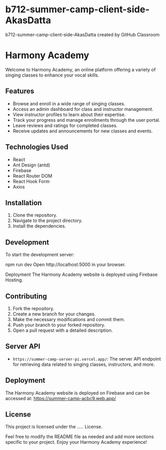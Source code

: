 # b712-summer-camp-client-side-AkasDatta
b712-summer-camp-client-side-AkasDatta created by GitHub Classroom

# Harmony Academy

Welcome to Harmony Academy, an online platform offering a variety of singing classes to enhance your vocal skills.

## Features

- Browse and enroll in a wide range of singing classes.
- Access an admin dashboard for class and instructor management.
- View instructor profiles to learn about their expertise.
- Track your progress and manage enrollments through the user portal.
- Leave reviews and ratings for completed classes.
- Receive updates and announcements for new classes and events.

## Technologies Used

- React
- Ant Design (antd)
- Firebase
- React Router DOM
- React Hook Form
- Axios

## Installation

1. Clone the repository.
2. Navigate to the project directory.
3. Install the dependencies.

## Development

To start the development server:

npm run dev
Open http://localhost:5000 in your browser.

Deployment
The Harmony Academy website is deployed using Firebase Hosting.

## Contributing

1. Fork the repository.
2. Create a new branch for your changes.
3. Make the necessary modifications and commit them.
4. Push your branch to your forked repository.
5. Open a pull request with a detailed description.

## Server API
- `https://summer-camp-server-pi.vercel.app/`: The server API endpoint for retrieving data related to singing classes, instructors, and more.

## Deployment
The Harmony Academy website is deployed on Firebase and can be accessed at: https://summer-camp-acbc9.web.app/

## License
This project is licensed under the ..... License.

Feel free to modify the README file as needed and add more sections specific to your project. Enjoy your Harmony Academy experience!